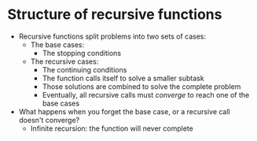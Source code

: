 # Structure of recursive functions

* Recursive functions split problems into two sets of cases:
    * The base cases:
        * The stopping conditions
    * The recursive cases:
        * The continuing conditions
        * The function calls itself to solve a smaller subtask
        * Those solutions are combined to solve the complete problem
        * Eventually, all recursive calls must *converge* to reach one of the base cases
* What happens when you forget the base case, or a recursive call doesn't converge?
    * Infinite recursion: the function will never complete
